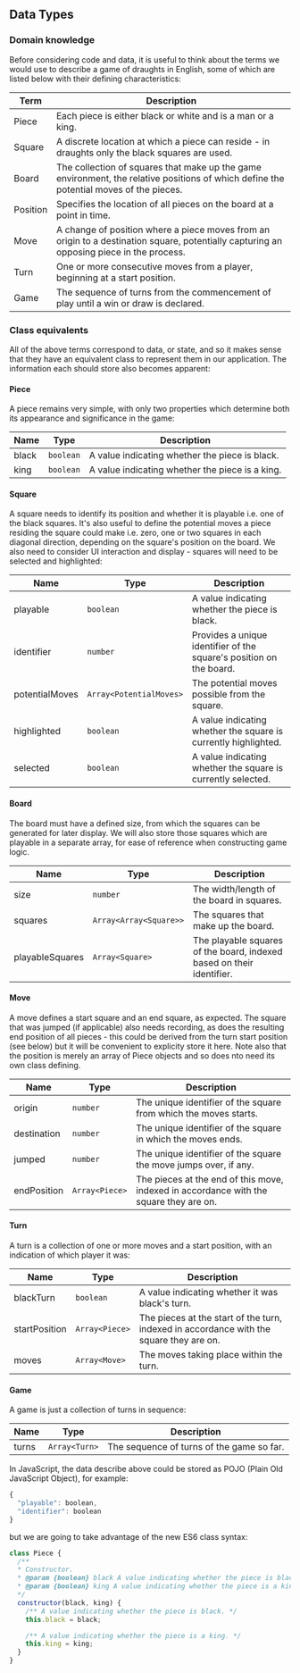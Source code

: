 ## Data Types

### Domain knowledge
Before considering code and data, it is useful to think about the terms we would use to describe a game of draughts in English, some of which are listed below with their defining characteristics:

| Term            | Description                                                  | 
|-----------------|--------------------------------------------------------------|
| Piece           | Each piece is either black or white and is a man or a king.  |
| Square          | A discrete location at which a piece can reside - in draughts only the black squares are used. |
| Board	          | The collection of squares that make up the game environment, the relative positions of which define the potential moves of the pieces. |
| Position        | Specifies the location of all pieces on the board at a point in time. |
| Move            | A change of position where a piece moves from an origin to a destination square, potentially capturing an opposing piece in the process. |
| Turn            | One or more consecutive moves from a player, beginning at a start position. |
| Game            | The sequence of turns from the commencement of play until a win or draw is declared. |

### Class equivalents
All of the above terms correspond to data, or state, and so it makes sense that they have an equivalent class to represent them in our application. The information each should store also becomes apparent:

#### Piece
A piece remains very simple, with only two properties which determine both its appearance and significance in the game:

| Name            | Type            | Description                       | 
|-----------------|-----------------|-----------------------------------|
| black           | `boolean`       | A value indicating whether the piece is black. |
| king            | `boolean`       | A value indicating whether the piece is a king. |

#### Square
A square needs to identify its position and whether it is playable i.e. one of the black squares. It's also useful to define the potential moves a piece residing the square could make i.e. zero, one or two squares in each diagonal direction, depending on the square's position on the board. We also need to consider UI interaction and display - squares will need to be selected and highlighted:

| Name            | Type            | Description                       | 
|-----------------|-----------------|-----------------------------------|
| playable        | `boolean`       | A value indicating whether the piece is black. |
| identifier      | `number`        | Provides a unique identifier of the square's position on the board. |
| potentialMoves  | `Array<PotentialMoves>` | The potential moves possible from the square. |
| highlighted     | `boolean`       | A value indicating whether the square is currently highlighted. |
| selected        | `boolean`       | A value indicating whether the square is currently selected. |

#### Board
The board must have a defined size, from which the squares can be generated for later display. We will also store those squares which are playable in a separate array, for ease of reference when constructing game logic.

| Name            | Type            | Description                       | 
|-----------------|-----------------|-----------------------------------|
| size            | `number`        | The width/length of the board in squares. |
| squares         | `Array<Array<Square>>` | The squares that make up the board.  |
| playableSquares | `Array<Square>` | The playable squares of the board, indexed based on their identifier. |

#### Move
A move defines a start square and an end square, as expected. The square that was jumped (if applicable) also needs recording, as does the resulting end position of all pieces - this could be derived from the turn start position (see below) but it will be convenient to explicity store it here. Note also that the position is merely an array of Piece objects and so does nto need its own class defining.

| Name            | Type            | Description                       | 
|-----------------|-----------------|-----------------------------------|
| origin          | `number`        | The unique identifier of the square from which the moves starts. |
| destination     | `number`        | The unique identifier of the square in which the moves ends.  |
| jumped          | `number`        | The unique identifier of the square the move jumps over, if any.  |
| endPosition     | `Array<Piece>`  | The pieces at the end of this move, indexed in accordance with the square they are on. |

#### Turn
A turn is a collection of one or more moves and a start position, with an indication of which player it was:

| Name            | Type            | Description                       | 
|-----------------|-----------------|-----------------------------------|
| blackTurn       | `boolean`       | A value indicating whether it was black's turn. |
| startPosition   | `Array<Piece>`  | The pieces at the start of the turn, indexed in accordance with the square they are on. |
| moves           | `Array<Move>`   | The moves taking place within the turn. |

#### Game
A game is just a collection of turns in sequence:

| Name            | Type            | Description                       | 
|-----------------|-----------------|-----------------------------------|
| turns           | `Array<Turn>`   | The sequence of turns of the game so far. |

In JavaScript, the data describe above could be stored as POJO (Plain Old JavaScript Object), for example:

```JavaScript
{
  "playable": boolean,
  "identifier": boolean
}
```

but we are going to take advantage of the new ES6 class syntax:

```JavaScript
class Piece {
  /**
  * Constructor.
  * @param {boolean} black A value indicating whether the piece is black.
  * @param {boolean} king A value indicating whether the piece is a king.
  */
  constructor(black, king) {
    /** A value indicating whether the piece is black. */
    this.black = black;

    /** A value indicating whether the piece is a king. */
    this.king = king;
  }
}
```

